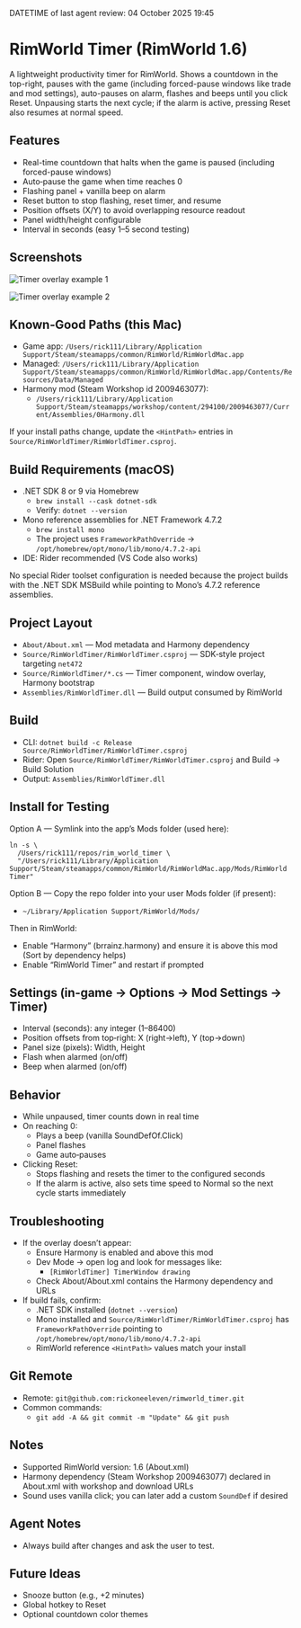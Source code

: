 DATETIME of last agent review: 04 October 2025 19:45

# RimWorld Timer (RimWorld 1.6)

A lightweight productivity timer for RimWorld. Shows a countdown in the top-right, pauses with the game (including forced-pause windows like trade and mod settings), auto-pauses on alarm, flashes and beeps until you click Reset. Unpausing starts the next cycle; if the alarm is active, pressing Reset also resumes at normal speed.

## Features
- Real-time countdown that halts when the game is paused (including forced-pause windows)
- Auto‑pause the game when time reaches 0
- Flashing panel + vanilla beep on alarm
- Reset button to stop flashing, reset timer, and resume
- Position offsets (X/Y) to avoid overlapping resource readout
- Panel width/height configurable
- Interval in seconds (easy 1–5 second testing)

## Screenshots
![Timer overlay example 1](https://notes.pinescore.com/assets/note_68494425571805.86159046/image.png)

![Timer overlay example 2](https://notes.pinescore.com/assets/note_68494425571805.86159046/image(1).png)

## Known‑Good Paths (this Mac)
- Game app: `/Users/rick111/Library/Application Support/Steam/steamapps/common/RimWorld/RimWorldMac.app`
- Managed: `/Users/rick111/Library/Application Support/Steam/steamapps/common/RimWorld/RimWorldMac.app/Contents/Resources/Data/Managed`
- Harmony mod (Steam Workshop id 2009463077):
  - `/Users/rick111/Library/Application Support/Steam/steamapps/workshop/content/294100/2009463077/Current/Assemblies/0Harmony.dll`

If your install paths change, update the `<HintPath>` entries in `Source/RimWorldTimer/RimWorldTimer.csproj`.

## Build Requirements (macOS)
- .NET SDK 8 or 9 via Homebrew
  - `brew install --cask dotnet-sdk`
  - Verify: `dotnet --version`
- Mono reference assemblies for .NET Framework 4.7.2
  - `brew install mono`
  - The project uses `FrameworkPathOverride` → `/opt/homebrew/opt/mono/lib/mono/4.7.2-api`
- IDE: Rider recommended (VS Code also works)

No special Rider toolset configuration is needed because the project builds with the .NET SDK MSBuild while pointing to Mono’s 4.7.2 reference assemblies.

## Project Layout
- `About/About.xml` — Mod metadata and Harmony dependency
- `Source/RimWorldTimer/RimWorldTimer.csproj` — SDK‑style project targeting `net472`
- `Source/RimWorldTimer/*.cs` — Timer component, window overlay, Harmony bootstrap
- `Assemblies/RimWorldTimer.dll` — Build output consumed by RimWorld

## Build
- CLI: `dotnet build -c Release Source/RimWorldTimer/RimWorldTimer.csproj`
- Rider: Open `Source/RimWorldTimer/RimWorldTimer.csproj` and Build → Build Solution
- Output: `Assemblies/RimWorldTimer.dll`

## Install for Testing
Option A — Symlink into the app’s Mods folder (used here):

```
ln -s \
  /Users/rick111/repos/rim_world_timer \
  "/Users/rick111/Library/Application Support/Steam/steamapps/common/RimWorld/RimWorldMac.app/Mods/RimWorld Timer"
```

Option B — Copy the repo folder into your user Mods folder (if present):

- `~/Library/Application Support/RimWorld/Mods/`

Then in RimWorld:
- Enable “Harmony” (brrainz.harmony) and ensure it is above this mod (Sort by dependency helps)
- Enable “RimWorld Timer” and restart if prompted

## Settings (in‑game → Options → Mod Settings → Timer)
- Interval (seconds): any integer (1–86400)
- Position offsets from top‑right: X (right→left), Y (top→down)
- Panel size (pixels): Width, Height
- Flash when alarmed (on/off)
- Beep when alarmed (on/off)

## Behavior
- While unpaused, timer counts down in real time
- On reaching 0:
  - Plays a beep (vanilla SoundDefOf.Click)
  - Panel flashes
  - Game auto‑pauses
- Clicking Reset:
  - Stops flashing and resets the timer to the configured seconds
  - If the alarm is active, also sets time speed to Normal so the next cycle starts immediately

## Troubleshooting
- If the overlay doesn’t appear:
  - Ensure Harmony is enabled and above this mod
  - Dev Mode → open log and look for messages like:
    - `[RimWorldTimer] TimerWindow drawing`
  - Check About/About.xml contains the Harmony dependency and URLs
- If build fails, confirm:
  - .NET SDK installed (`dotnet --version`)
  - Mono installed and `Source/RimWorldTimer/RimWorldTimer.csproj` has `FrameworkPathOverride` pointing to `/opt/homebrew/opt/mono/lib/mono/4.7.2-api`
  - RimWorld reference `<HintPath>` values match your install

## Git Remote
- Remote: `git@github.com:rickoneeleven/rimworld_timer.git`
- Common commands:
  - `git add -A && git commit -m "Update" && git push`

## Notes
- Supported RimWorld version: 1.6 (About.xml)
- Harmony dependency (Steam Workshop 2009463077) declared in About.xml with workshop and download URLs
- Sound uses vanilla click; you can later add a custom `SoundDef` if desired

## Agent Notes
- Always build after changes and ask the user to test.

## Future Ideas
- Snooze button (e.g., +2 minutes)
- Global hotkey to Reset
- Optional countdown color themes
